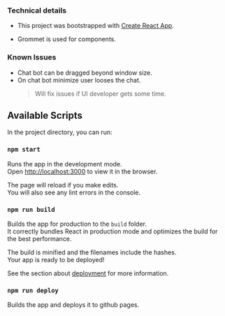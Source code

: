 

### Technical details

- This project was bootstrapped with [Create React App](https://github.com/facebook/create-react-app).

- Grommet is used for components.

### Known Issues

- Chat bot can be dragged beyond window size.
- On chat bot minimize user looses the chat.
  > Will fix issues if UI developer gets some time.

## Available Scripts

In the project directory, you can run:

### `npm start`

Runs the app in the development mode.<br />
Open [http://localhost:3000](http://localhost:3000) to view it in the browser.

The page will reload if you make edits.<br />
You will also see any lint errors in the console.

### `npm run build`

Builds the app for production to the `build` folder.<br />
It correctly bundles React in production mode and optimizes the build for the best performance.

The build is minified and the filenames include the hashes.<br />
Your app is ready to be deployed!

See the section about [deployment](https://facebook.github.io/create-react-app/docs/deployment) for more information.

### `npm run deploy`

Builds the app and deploys it to github pages.
